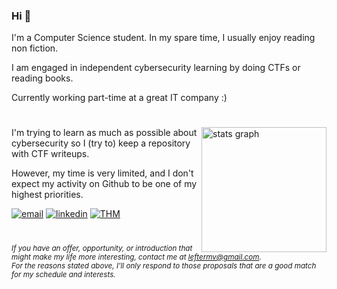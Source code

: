 ### Hi 🐧

I'm a Computer Science student. In my spare time, I usually enjoy reading non fiction.  

I am engaged in independent cybersecurity learning by doing CTFs or reading books. 

Currently working part-time at a great IT company :) 

#

  <img align="right" img src="https://github-readme-stats.vercel.app/api?username=leftermv&hide_title=false&hide_rank=false&show_icons=true&include_all_commits=true&count_private=true&disable_animations=false&theme=dracula&locale=en&hide_border=false&order=1" height="200" alt="stats graph"  />

I'm trying to learn as much as possible about cybersecurity so I (try to) keep a repository with CTF writeups.

However, my time is very limited, and I don't expect my activity on Github to be one of my highest priorities.  
  
[![email](https://img.shields.io/static/v1?message=Gmail&logo=gmail&label=&color=D14836&logoColor=white&labelColor=&style=for-the-badge)](mailto:leftermv@gmail.com)
[![linkedin](https://img.shields.io/static/v1?message=LinkedIn&logo=linkedin&label=&color=0077B5&logoColor=white&labelColor=&style=for-the-badge)](https://www.google.com)
[![THM](https://img.shields.io/static/v1?message=TryHackMe&logo=tryhackme&label=&color=88cc14&logoColor=white&labelColor=&style=for-the-badge)](https://tryhackme.com/p/iDominik)

#

_<sub>If you have an offer, opportunity, or introduction that might make my life more interesting, contact me at leftermv@gmail.com.  
For the reasons stated above, I'll only respond to those proposals that are a good match for my schedule and interests. </sub>_
